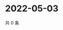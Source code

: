 # 2022-05-03

共 0 条

<!-- BEGIN WEIBO -->
<!-- 最后更新时间 Tue May 03 2022 03:13:25 GMT+0800 (China Standard Time) -->

<!-- END WEIBO -->
